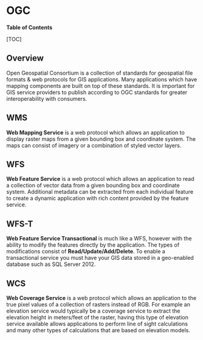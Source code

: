 # OGC

**Table of Contents**

[TOC]

## Overview

Open Geospatial Consortium is a collection of standards for geospatial file formats & web protocols for GIS applications. Many applications which have mapping components are built on top of these standards. It is important for GIS service providers to publish according to OGC standards for greater interoperability with consumers.

## WMS

**Web Mapping Service** is a web protocol which allows an application to display raster maps from a given bounding box and coordinate system. The maps can consist of imagery or a combination of styled vector layers.

## WFS

**Web Feature Service** is a web protocol which allows an application to read a collection of vector data from a given bounding box and coordinate system. Additional metadata can be extracted from each individual feature to create a dynamic application with rich content provided by the feature service.

## WFS-T

**Web Feature Service Transactional** is much like a WFS, however with the ability to modify the features directly by the application. The types of modifications consist of **Read/Update/Add/Delete**. To enable a transactional service you must have your GIS data stored in a geo-enabled database such as SQL Server 2012.

## WCS

**Web Coverage Service** is a web protocol which allows an application to the true pixel values of a collection of rasters instead of RGB. For example an elevation service would typically be a coverage service to extract the elevation height in meters/feet of the raster, having this type of elevation service available allows applications to perform line of sight calculations and many other types of calculations that are based on elevation models.
